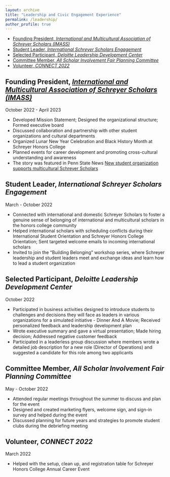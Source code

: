 ```yaml
---
layout: archive
title: "Leadership and Civic Engagement Experience"
permalink: /leadership/
author_profile: true
---
```


<!-- {% include base_path %}

{% for post in site.leadership reversed %}
  {% include archive-single.html %}
{% endfor %} -->


- [Founding President, *International and Multicultural Association of Schreyer Scholars (IMASS)*](#founding-president-international-and-multicultural-association-of-schreyer-scholars-imass)
- [Student Leader, *International Schreyer Scholars Engagement*](#student-leader-international-schreyer-scholars-engagement)
- [Selected Participant, *Deloitte Leadership Development Center*](#selected-participant-deloitte-leadership-development-center)
- [Committee Member, *All Scholar Involvement Fair Planning Committee*](#committee-member-all-scholar-involvement-fair-planning-committee)
- [Volunteer, *CONNECT 2022*](#volunteer-connect-2022)



## Founding President, *[International and Multicultural Association of Schreyer Scholars (IMASS)][IMASS Website]*
October 2022 - April 2023

- Developed Mission Statement; Designed the organizational structure; Formed executive board
- Discussed collaboration and partnership with other student organizations and cultural departments
- Organized Lunar New Year Celebration and Black History Month at Schreyer Honors College
- Planned events for career development and promoting cross-cultural understanding and awareness
- The story was featured in Penn State News [New student organization supports multicultural Schreyer Scholars][IMASS News]



## Student Leader, *International Schreyer Scholars Engagement*
March - October 2022

- Connected with international and domestic Schreyer Scholars to foster a genuine sense of belonging of international and multicultural scholars in the honors college community
- Helped international scholars with scheduling conflicts during their International Student Orientation and Schreyer Honors College Orientation; Sent targeted welcome emails to incoming international scholars
- Invited to join the “Building Belonging” workshop series, where Schreyer leadership and student leaders meet and exchange ideas and learn how to lead a student organization


## Selected Participant, *Deloitte Leadership Development Center*
October 2022

- Participated in business activities designed to introduce students to challenges and decisions they will face as leaders in various organizations for a simulated initiative - Dinner And A Movie; Received personalized feedback and leadership development plan
- Wrote executive summary and gave a virtual presentation; Made hiring decision; Addressed negative customer feedback
- Participated in a leaderless group discussion where members wrote a detailed job description for a new role (Director of Operations) and suggested a candidate for this role among two applicants


## Committee Member, *All Scholar Involvement Fair Planning Committee*
May - October 2022

- Attended regular meetings throughout the summer to discuss and plan for the event
- Designed and created marketing flyers, welcome sign, and sign-in survey and helped during the event
- Discussed planning for future years and strategies to promote student clubs during the debriefing meeting


## Volunteer, *CONNECT 2022*
March 2022

- Helped with the setup, clean up, and registration table for Schreyer Honors College Annual Career Event



[IMASS News]: https://www.psu.edu/news/schreyer-honors-college/story/new-student-organization-supports-multicultural-schreyer-scholars/
[IMASS Website]: https://sites.psu.edu/psuimass/
